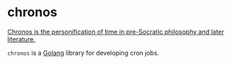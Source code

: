 # chronos
[
Chronos is the personification of time in pre-Socratic philosophy and 
later literature.
](https://en.wikipedia.org/wiki/Chronos)

`chronos` is a [Golang](https://golang.org) library for developing cron jobs.
